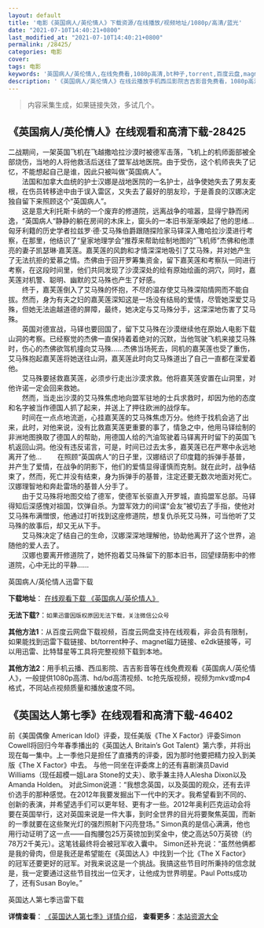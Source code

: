```yaml
---
layout: default
title: '电影《英国病人/英伦情人》下载资源/在线播放/视频地址/1080p/高清/蓝光'
date: "2021-07-10T14:40:21+0800"
last_modified_at: "2021-07-10T14:40:21+0800"
permalink: /28425/
categories: 电影
cover:
tags: 电影
keywords: '英国病人/英伦情人,在线免费看,1080p高清,bt种子,torrent,百度云盘,magnet,磁力链,迅雷下载资源'
description: '《英国病人/英伦情人》在线云播放手机西瓜影院吉吉影音免费看，1080p高清bd/hd未删减完整版和tc抢先枪版，mkv/mp4格式，附带bt/torrent种子、magnet/磁力链、百度云盘、网盘资源迅雷下载链接'
---
```


>内容采集生成，如果链接失效，多试几个。


## 《英国病人/英伦情人》在线观看和高清下载-28425

二战期间，一架英国飞机在飞越撒哈拉沙漠时被德军击落，飞机上的机师面部被全部烧伤，当地的人将他救活后送往了盟军战地医院。由于受伤，这个机师丧失了记忆，不能想起自己是谁，因此只被叫做&ldquo;英国病人”。<br />　　法国和加拿大血统的护士汉娜是战地医院的一名护士，战争使她失去了男友麦根，在伤员转移途中由于误入雷区，又失去了最好的朋友珍，于是善良的汉娜决定独自留下来照顾这个“英国病人”。<br />　　这是意大利托斯卡纳的一个废弃的修道院，远离战争的喧嚣，显得宁静而闲逸，“英国病人“静静的躺在房间的木床上，窗头的一本旧书渐渐唤起了他的思绪...　　匈牙利籍的历史学者拉兹罗·德&middot;艾马殊伯爵跟随探险家马铎深入撒哈拉沙漠进行考察，在那里，他结识了&ldquo;皇家地理学会”推荐来帮助绘制地图的“飞机师&rdquo;杰佛和他漂亮的妻子凯瑟琳·嘉芙莲。嘉芙莲的风韵和才情深深地吸引了艾马殊，并对她产生了无法抗拒的爱慕之情。杰佛由于回开罗筹集资金，留下嘉芙莲和考察队一同进行考察，在这段时间里，他们共同发现了沙漠深处的绘有原始绘画的洞穴，同时，嘉芙莲对机警、聪明、幽默的艾马殊也产生了好感。<br />　　终于，嘉芙莲倒入了艾马殊的怀抱，不尽的温存使艾马殊深陷情网而不能自拔。然而，身为有夫之妇的嘉芙莲深知这是一场没有结局的爱情，尽管她深爱艾马殊，但她无法逾越道德的屏障，最终，她决定与艾马殊分手，这深深地伤害了艾马殊。<br />　　英国对德宣战，马铎也要回国了，留下艾马殊在沙漠继续他在原始人电影下载山洞的考察。已经察觉的杰佛一直保持着着绝对的沉默，当他驾驶飞机来接艾马殊时，伤心的杰佛欲驾机撞向艾马殊……杰佛当场死去，同机的嘉芙莲也受了重伤，艾马殊抱起嘉芙莲将她送往山洞，嘉芙莲此时向艾马殊道出了自己一直都在深爱着他。<br />　　艾马殊要拯救嘉芙莲，必须步行走出沙漠求救。他将嘉芙莲安置在山洞里，对他许诺一定会回来救她。<br />　　然而，当走出沙漠的艾马殊焦虑地向盟军驻地的士兵求救时，却因为他的态度和名字被当作德国人抓了起来，并送上了押往欧洲的战俘车。<br />　　时间在一点点地流逝，心挂嘉芙莲的艾马殊焦虑万分。他终于找机会逃了出来，此时，对他来说，没有比救嘉芙莲更重要的事了，情急之中，他用马铎绘制的非洲地图换取了德国人的帮助，用德国人给的汽油驾驶着马铎离开时留下的英国飞机返回山洞。他没有违反诺言，可是，时间已过去太多，嘉芙莲已在严寒中永远地离开了他... 　　在照顾&ldquo;英国病人”的日子里，汉娜结识了印度籍的拆弹手基普，并产生了爱情，在战争的阴影下，他们的爱情显得谨慎而克制。就在此时，战争结束了，然而，死亡并没有结束，身为拆弹手的基普，注定还要无数次地面对死亡。汉娜理智地和奔赴雷场的基普人分手了。<br />　　由于艾马殊将地图交给了德军，使德军长驱直入开罗城，直捣盟军总部。马铎得知后深感愧对祖国，饮弹自杀。为盟军效力的间谍&ldquo;会友”被切去了手指，使他对艾马殊布满憎恨，他通过打听找到这座修道院，想复仇杀死艾马殊，可当他听了艾马殊的故事后，却又无从下手。<br />　　艾马殊决定了结自己的生命，汉娜深深地理解他，协助他离开了这个世界，追随他的爱人去了。<br />　　汉娜也要离开修道院了，她怀抱着艾马殊留下的那本旧书，回望绿荫影中的修道院，心中无比的平静&hellip;…


英国病人/英伦情人迅雷下载

**下载地址**： [在线观看下载 《英国病人/英伦情人》](https://www.993dy.com//vod-detail-id-20070.html) 


**无法下载?**：`如果迅雷因版权原因无法下载，关注微信公众号 `

**其他方法1**：从百度云网盘下载视频，百度云网盘支持在线观看，非会员有限制，如果能找到迅雷下载链接、bt/torrent种子、magnet磁力链接、e2dk链接等，可以用迅雷、比特彗星等工具将完整视频下载到本地。

**其他方法2**：用手机云播、西瓜影院、吉吉影音等在线免费观看《英国病人/英伦情人》，一般提供1080p高清、hd/bd高清视频、tc抢先版视频，视频为mkv或mp4格式，不同站点视频质量和播放速度不同。


## 《英国达人第七季》在线观看和高清下载-46402

前《美国偶像 American Idol》评委，现任美版《The X Factor》评委Simon Cowell将回归今年春季播出的《英国达人 Britain’s Got Talent》第六季，并将出现在每一集中。上一季他只是担任了直播秀的评委，因为那时他要把精力投入到美版《The X Factor》中去。 与他一同坐在评委席上的还有喜剧演员David Williams（现任超模一姐Lara Stone的丈夫）、歌手兼主持人Alesha Dixon以及Amanda Holden。 对此Simon说道：&ldquo;我想念英国，以及英国的观众，还有去评价选手的那种感觉。在2012年我要发掘出下一代中的天才。我希望看到不同的、创新的表演，并希望选手们可以更年轻、更有才一些。2012年奥利匹克运动会将要在英国举行，这对英国来说是一件大事，到时全世界的目光将要聚焦英国，而新的一季就要在这些聚光灯的强烈照射下闪亮登场。&rdquo; Simon真的是信心满满，他也用行动证明了这一点&mdash;—自掏腰包25万英镑加到奖金中，使之高达50万英镑（约78万2千美元）。这笔钱最终将会被冠军收入囊中。 Simon还补充说：&ldquo;虽然他俩都是我的骨肉，但是我还是希望能在《英国达人》中找到一个比《The X Factor》的冠军还要更好的冠军。对我来说这是一个挑战。我搞这些节目时所秉持的信念就是，我一定要通过这些节目找出一位天才，让他成为世界明星。Paul Potts成功了，还有Susan Boyle。&rdquo;


英国达人第七季迅雷下载

**详情查看**： [《英国达人第七季》详情介绍](/movie/46402/)， **查看更多**：[本站资源大全](/movie/t/all/)


